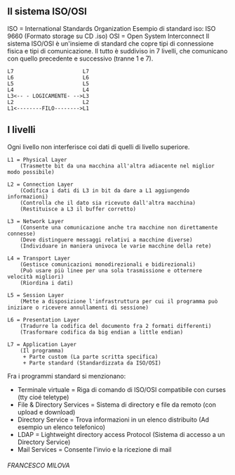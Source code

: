 ## Il sistema ISO/OSI
ISO = International Standards Organization
Esempio di standard iso: ISO 9660 (Formato storage su CD .iso)
OSI = Open System Interconnect
Il sistema ISO/OSI è un'insieme di standard che copre tipi di connessione fisica
e tipi di comunicazione. Il tutto è suddiviso in 7 livelli, che comunicano con quello
precedente e successivo (tranne 1 e 7).
```
L7                      L7
L6                      L6
L5                      L5
L4                      L4
L3<-- - LOGICAMENTE- -->L3
L2                      L2
L1<--------FILO-------->L1
```
## I livelli

Ogni livello non interferisce coi dati di quelli di livello superiore.
```
L1 = Physical Layer 
    (Trasmette bit da una macchina all'altra adiacente nel miglior modo possibile)

L2 = Connection Layer
    (Codifica i dati di L3 in bit da dare a L1 aggiungendo informazioni)
    (Controlla che il dato sia ricevuto dall'altra macchina)
    (Restituisce a L3 il buffer corretto)

L3 = Network Layer
    (Consente una comunicazione anche tra macchine non direttamente connesse)
    (Deve distinguere messaggi relativi a macchine diverse)
    (Individuare in maniera univoca le varie macchine della rete)

L4 = Transport Layer
    (Gestisce comunicazioni monodirezionali e bidirezionali)
    (Può usare più linee per una sola trasmissione e otternere velocità migliori)
    (Riordina i dati)

L5 = Session Layer
    (Mette a disposizione l'infrastruttura per cui il programma può iniziare o ricevere annullamenti di sessione)

L6 = Presentation Layer
    (Tradurre la codifica del documento fra 2 formati differenti)
    (Trasformare codifica da big endian a little endian)
    
L7 = Application Layer
    (Il programma)
     + Parte custom (La parte scritta specifica)
     + Parte standard (Standardizzata da ISO/OSI)
 ```

Fra i programmi standard si menzionano:
- Terminale virtuale = Riga di comando di ISO/OSI compatibile con curses (tty cioé teletype)
- File & Directory Services = Sistema di directory e file da remoto (con upload e download)
- Directory Service = Trova informazioni in un elenco distribuito (Ad esempio un elenco telefonico)
- LDAP = Lightweight directory access Protocol (Sistema di accesso a un Directory Service)
- Mail Services = Consente l'invio e la ricezione di mail
###### FRANCESCO MILOVA